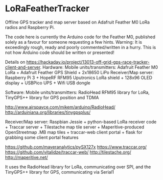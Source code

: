 # LoRaFeatherTracker
Offline GPS tracker and map server based on Adafruit Feather M0 LoRa radios and Raspberry Pi.

The code here is currently the Arduino code for the Feather M0, published solely as a favour for someone requesting a few hints. 
Warning:
It is exceedingly rough, ready and poorly commented/written in a hurry. This is not how Arduino code should be written or presented!

Details on https://hackaday.io/project/13013-off-grid-gps-race-tracker-client-and-server.
Hardware:
Mobile units/transmitters: Adafruit Feather M0 LoRa + Adafruit Feather GPS Shield + 2x18650 LiPo
Receiver/Map server: Raspberry Pi 3 + HopeRF RFM95 Uputronics LoRa shield + 128x96 OLED display + USBPico UPS + Wifi USB dongle

Software:
Mobile units/transmitters: 
  RadioHead RFM95 library for LoRa, TinyGPS++ library for GPS position and TDMA
  
  http://www.airspayce.com/mikem/arduino/RadioHead/
  http://arduiniana.org/libraries/tinygpsplus/

Receiver/Map server:
  Raspbian Jessie + python-based LoRa receiver code + Traccar server + Tilestache map tile server + Maperitive-produced OpenStreetmap .MB map tiles + traccar-web client portal +  flask for grabbing some client portal features

  https://github.com/mayeranalytics/pySX127x
  https://www.traccar.org/
  https://github.com/vitalidze/traccar-web/
  http://tilestache.org/
  http://maperitive.net/
  



It uses the RadioHead library for LoRa, communicating over SPI, and the TinyGPS++ library for GPS, communicating via Serial1





